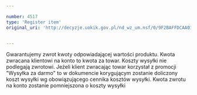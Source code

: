 ```yaml
---

number: 4517
type: 'Register item'
original_uri: 'http://decyzje.uokik.gov.pl/nd_wz_um.nsf/0/9F2BAFFDCAA01837C1257B550040022A?OpenDocument'


---
```


Gwarantujemy zwrot kwoty odpowiadającej wartości produktu. Kwota zwracana klientowi na konto to kwota za towar. Koszty wysyłki nie podlegają zwrotowi. Jeżeli klient zwracając towar korzystał  z promocji "Wysyłka za darmo" to w dokumencie korygującym zostanie doliczony koszt wysyłki wg obowiązującego cennika kosztów wysyłki. Kwota zwrotu na konto zostanie pomniejszona o koszty wysyłki
